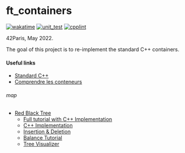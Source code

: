 # ft_containers

[![wakatime](https://wakatime.com/badge/user/7b6b66f5-8a9a-4187-ad50-0659cf472418/project/a9754f23-b004-4f83-aa25-e8c4b2515dbd.svg)](https://wakatime.com/@louisnfr/projects/caahkryncz?start=2022-05-07&end=2022-05-13)
[![unit_test](https://github.com/louisnfr/ft_containers/actions/workflows/unit_test.yml/badge.svg)](https://github.com/louisnfr/ft_containers/actions/workflows/unit_test.yml)
[![cpplint](https://github.com/louisnfr/ft_containers/actions/workflows/cpplint.yml/badge.svg)](https://github.com/louisnfr/ft_containers/actions/workflows/cpplint.yml)

42Paris, May 2022.

The goal of this project is to re-implement the standard C++ containers.

#### Useful links

- [Standard C++](https://www.lirmm.fr/~ducour/Doc-objets/ISO+IEC+14882-1998.pdf)
- [Comprendre les conteneurs](http://tvaira.free.fr/dev/cours/cours-conteneurs-stl.pdf)
###### map
- [Red Black Tree](https://en.wikipedia.org/wiki/Red%E2%80%93black_tree)
  - [Full tutorial with C++ Implementation](https://www.programiz.com/dsa/red-black-tree)
  - [C++ Implementation](https://algorithmtutor.com/Data-Structures/Tree/Red-Black-Trees/) 
  - [Insertion & Deletion](https://www.usna.edu/Users/cs/crabbe/SI321/2003-08/red-black/red-black.html) 
  - [Balance Tutorial](https://habr.com/ru/company/otus/blog/472040/)
  - [Tree Visualizer](https://www.cs.usfca.edu/~galles/visualization/RedBlack.html)
